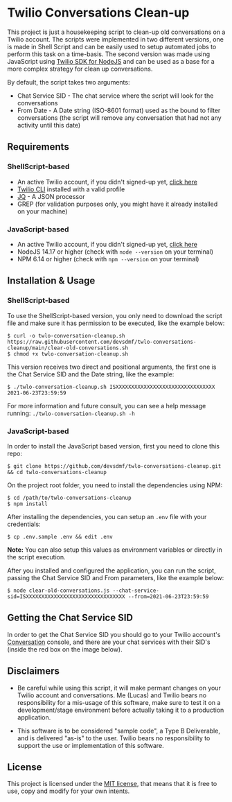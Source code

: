 # Twilio Conversations Clean-up

This project is just a housekeeping script to clean-up old conversations on a Twilio account. The scripts were implemented in two different versions, one is made in Shell Script and can be easily used to setup automated jobs to perform this task on a time-basis. The second version was made using JavaScript using [Twilio SDK for NodeJS](https://www.twilio.com/docs/libraries/node) and can be used as a base for a more complex strategy for clean up conversations.

By default, the script takes two arguments:

- Chat Service SID - The chat service where the script will look for the conversations
- From Date - A Date string (ISO-8601 format) used as the bound to filter conversations (the script will remove any conversation that had not any activity until this date)

## Requirements

### ShellScript-based

- An active Twilio account, if you didn't signed-up yet, [click here](https://www.twilio.com/try-twilio)
- [Twilio CLI](https://www.twilio.com/docs/twilio-cli/quickstart) installed with a valid profile
- [JQ](https://stedolan.github.io/jq/) - A JSON processor 
- GREP (for validation purposes only, you might have it already installed on your machine)

### JavaScript-based

- An active Twilio account, if you didn't signed-up yet, [click here](https://www.twilio.com/try-twilio)
- NodeJS 14.17 or higher (check with `node --version` on your terminal)
- NPM 6.14 or higher (check with `npm --version` on your terminal)

## Installation & Usage

### ShellScript-based

To use the ShellScript-based version, you only need to download the script file and make sure it has permission to be executed, like the example below:

```
$ curl -o twlo-conversation-cleanup.sh https://raw.githubusercontent.com/devsdmf/twlo-conversations-cleanup/main/clear-old-conversations.sh 
$ chmod +x twlo-conversation-cleanup.sh
```

This version receives two direct and positional arguments, the first one is the Chat Service SID and the Date string, like the example:

```
$ ./twlo-conversation-cleanup.sh ISXXXXXXXXXXXXXXXXXXXXXXXXXXXXXXXX 2021-06-23T23:59:59
```

For more information and future consult, you can see a help message running: `./twlo-conversation-cleanup.sh -h`

### JavaScript-based

In order to install the JavaScript based version, first you need to clone this repo:

```
$ git clone https://github.com/devsdmf/twlo-conversations-cleanup.git && cd twlo-conversations-cleanup
```

On the project root folder, you need to install the dependencies using NPM:

```
$ cd /path/to/twlo-conversations-cleanup
$ npm install
```

After installing the dependencies, you can setup an `.env` file with your credentials:
```
$ cp .env.sample .env && edit .env
```

**Note:** You can also setup this values as environment variables or directly in the script execution.

After you installed and configured the application, you can run the script, passing the Chat Service SID and From parameters, like the example below: 

```
$ node clear-old-conversations.js --chat-service-sid=ISXXXXXXXXXXXXXXXXXXXXXXXXXXXXXXXX --from=2021-06-23T23:59:59
```

## Getting the Chat Service SID

In order to get the Chat Service SID you should go to your Twilio account's [Conversation](https://www.twilio.com/console/conversations/services) console, and there are your chat services with their SID's (inside the red box on the image below).

## Disclaimers

- Be careful while using this script, it will make permant changes on your Twilio account and conversations. Me (Lucas) and Twilio bears no responsibility for a mis-usage of this software, make sure to test it on a development/stage environment before actually taking it to a production application.

- This software is to be considered "sample code", a Type B Deliverable, and is delivered "as-is" to the user. Twilio bears no responsibility to support the use or implementation of this software.

## License

This project is licensed under the [MIT license](LICENSE), that means that it is free to use, copy and modify for your own intents.
